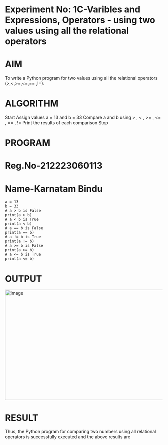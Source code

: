# Experiment No: 1C-Varibles and Expressions, Operators - using two values using all the relational operators
# AIM
To write a Python program for two values using all the relational operators (>,<,>=,<=,== ,!=).

# ALGORITHM
Start Assign values a = 13 and b = 33 Compare a and b using > , < , >= , <= , == , != Print the results of each comparison Stop

# PROGRAM
# Reg.No-212223060113
# Name-Karnatam Bindu
```
a = 13
b = 33
# a > b is False
print(a > b)
# a < b is True
print(a < b)
# a == b is False
print(a == b)
# a != b is True
print(a != b)
# a >= b is False
print(a >= b)
# a <= b is True
print(a <= b)
```
# OUTPUT
<img width="1196" height="353" alt="image" src="https://github.com/user-attachments/assets/0b736191-a84d-4bff-818c-4319796e90bc" />

# RESULT
Thus, the Python program for comparing two numbers using all relational operators is successfully executed and the above results are
